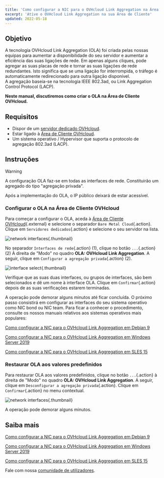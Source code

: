 ```yaml
---
title: 'Como configurar a NIC para o OVHcloud Link Aggregation na Área de Cliente OVHcloud'
excerpt: 'Ative o OVHcloud Link Aggregation na sua Área de Cliente'
updated: 2022-05-18
---
```


## Objetivo

A tecnologia OVHcloud Link Aggregation (OLA) foi criada pelas nossas equipas para aumentar a disponibilidade do seu servidor e aumentar a eficiência das suas ligações de rede. Em apenas alguns cliques, pode agregar as suas placas de rede e tornar as suas ligações de rede redundantes. Isto significa que se uma ligação for interrompida, o tráfego é automaticamente redirecionado para outra ligação disponível.<br>
A agregação baseia-se na tecnologia IEEE 802.3ad, ou Link Aggregation Control Protocol (LACP).

**Neste manual, discutiremos como criar o OLA na Área de Cliente OVHcloud.**

## Requisitos

- Dispor de um [servidor dedicado OVHcloud](/links/bare-metal/bare-metal).
- Estar ligado à [Área de Cliente OVHcloud](/links/manager).
- Um sistema operativo / Hypervisor que suporta o protocolo de agregação 802.3ad (LACP).

## Instruções

> [!warning]
>
> A configuração OLA faz-se em todas as interfaces de rede. Constituirão um agregado do tipo "agregação privada".
>
> Após a implementação do OLA, o IP público deixará de estar acessível.
>

### Configurar o OLA na Área de Cliente OVHcloud

Para começar a configurar o OLA, aceda à [Área de Cliente OVHcloud](/links/manager){.external} e selecione o separador `Bare Metal Cloud`{.action}. Clique em `Servidores dedicados`{.action} e selecione o seu servidor na lista.

![network interfaces](images/network_interfaces2022.png){.thumbnail}

No separador `Interfaces de rede`{.action} (1), clique no botão `...`{.action} (2) À direita de "Modo" no quadro **OLA: OVHcloud Link Aggregation**. A seguir, clique em `Configurar a agregação privada`{.action} (2).

![interface select](images/interface_select2021.png){.thumbnail}

Verifique que as suas duas interfaces, ou grupos de interfaces, são bem selecionados e dê um nome à interface OLA. Clique em `Confirmar`{.action} depois de as suas verificações estarem terminadas.

A operação pode demorar alguns minutos até ficar concluída. O próximo passo consistirá em configurar as interfaces do seu sistema operativo como NIC bond ou NIC team. Para ficar a conhecer o procedimento, consulte os nossos manuais relativos aos sistemas operativos mais populares:

[Como configurar a NIC para o OVHcloud Link Aggregation em Debian 9](/pages/bare_metal_cloud/dedicated_servers/ola-enable-debian9)

[Como configurar a NIC para o OVHcloud Link Aggregation em Windows Server 2019](/pages/bare_metal_cloud/dedicated_servers/ola-enable-w2k19)

[Como configurar a NIC para o OVHcloud Link Aggregation em  SLES 15](/pages/bare_metal_cloud/dedicated_servers/ola-enable-sles15)

### Restaurar OLA aos valores predefinidos

Para restaurar OLA aos valores predefinidos, clique no botão `...`{.action} à direita de "Modo" no quadro **OLA: OVHcloud Link Aggregation**. A seguir, clique em `Desconfigurar a agregação privada`{.action}. Clique em `Confirmar`{.action} no menu contextual.

![network interfaces](images/default_settings2021.png){.thumbnail}

A operação pode demorar alguns minutos.

## Saiba mais

[Como configurar a NIC para o OVHcloud Link Aggregation em Debian 9](/pages/bare_metal_cloud/dedicated_servers/ola-enable-debian9)

[Como configurar a NIC para o OVHcloud Link Aggregation em Windows Server 2019](/pages/bare_metal_cloud/dedicated_servers/ola-enable-w2k19)

[Como configurar a NIC para o OVHcloud Link Aggregation em  SLES 15](/pages/bare_metal_cloud/dedicated_servers/ola-enable-sles15)

Fale com nossa [comunidade de utilizadores](/links/community).
